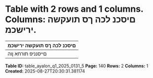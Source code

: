 # Table with 2 rows and 1 columns. Columns: םיסכנ לכה ךס תועקשה ירישכמ.

| םיסכנ לכה ךס תועקשה ירישכמ |
|---|
| םייסנניפ תורחא ןוה |

**Table ID:** table_ayalon_q1_2025_0131_5
**Page:** 140
**Rows:** 2
**Columns:** 1
**Created:** 2025-08-27T20:30:31.381174
